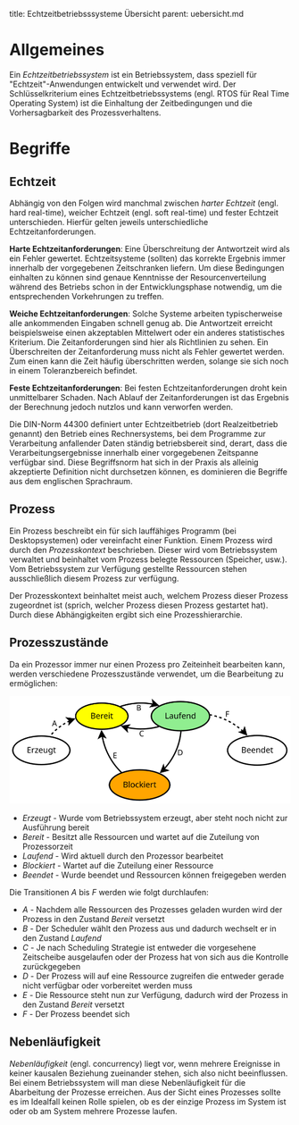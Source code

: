 title: Echtzeitbetriebsssysteme Übersicht
parent: uebersicht.md

# Allgemeines

Ein *Echtzeitbetriebssystem* ist ein Betriebssystem, dass speziell für "Echtzeit"-Anwendungen entwickelt und verwendet wird. Der Schlüsselkriterium eines Echtzeitbetriebssystems (engl. RTOS für Real Time Operating System) ist die Einhaltung der Zeitbedingungen und die Vorhersagbarkeit des Prozessverhaltens.

# Begriffe
## Echtzeit
Abhängig von den Folgen wird manchmal zwischen *harter Echtzeit* (engl. hard real-time), weicher Echtzeit (engl. soft real-time) und fester Echtzeit unterschieden. Hierfür gelten jeweils unterschiedliche Echtzeitanforderungen.

**Harte Echtzeitanforderungen**: Eine Überschreitung der Antwortzeit wird als ein Fehler gewertet. Echtzeitsysteme (sollten) das korrekte Ergebnis immer innerhalb der vorgegebenen Zeitschranken liefern. Um diese Bedingungen einhalten zu können sind genaue Kenntnisse der Resourcenverteilung während des Betriebs schon in der Entwicklungsphase notwendig, um die entsprechenden Vorkehrungen zu treffen.

**Weiche Echtzeitanforderungen**: Solche Systeme arbeiten typischerweise alle ankommenden Eingaben schnell genug ab. Die Antwortzeit erreicht beispielsweise einen akzeptablen Mittelwert oder ein anderes statistisches Kriterium. Die Zeitanforderungen sind hier als Richtlinien zu sehen. Ein Überschreiten der Zeitanforderung muss nicht als Fehler gewertet werden. Zum einen kann die Zeit häufig überschritten werden, solange sie sich noch in einem Toleranzbereich befindet.

**Feste Echtzeitanforderungen**: Bei festen Echtzeitanforderungen droht kein unmittelbarer Schaden. Nach Ablauf der Zeitanforderungen ist das Ergebnis der Berechnung jedoch nutzlos und kann verworfen werden.

Die DIN-Norm 44300 definiert unter Echtzeitbetrieb (dort Realzeitbetrieb genannt) den Betrieb eines Rechnersystems, bei dem Programme zur Verarbeitung anfallender Daten ständig betriebsbereit sind, derart, dass die Verarbeitungsergebnisse innerhalb einer vorgegebenen Zeitspanne verfügbar sind. Diese Begriffsnorm hat sich in der Praxis als alleinig akzeptierte Definition nicht durchsetzen können, es dominieren die Begriffe aus dem englischen Sprachraum.

## Prozess
Ein Prozess beschreibt ein für sich lauffähiges Programm (bei Desktopsystemen) oder vereinfacht einer Funktion. Einem Prozess wird durch den *Prozesskontext* beschrieben. Dieser wird vom Betriebssystem verwaltet und beinhaltet vom Prozess belegte Ressourcen (Speicher, usw.). Vom Betriebssystem zur Verfügung gestellte Ressourcen stehen ausschließlich diesem Prozess zur verfügung.

Der Prozesskontext beinhaltet meist auch, welchem Prozess dieser Prozess zugeordnet ist (sprich, welcher Prozess diesen Prozess gestartet hat). Durch diese Abhängigkeiten ergibt sich eine Prozesshierarchie.

## Prozesszustände
Da ein Prozessor immer nur einen Prozess pro Zeiteinheit bearbeiten kann, werden verschiedene Prozesszustände verwendet, um die Bearbeitung zu ermöglichen:

![Prozesszustände](prozess_zustand.svg)

* *Erzeugt* - Wurde vom Betriebssystem erzeugt, aber steht noch nicht zur Ausführung bereit
* *Bereit* - Besitzt alle Ressourcen und wartet auf die Zuteilung von Prozessorzeit
* *Laufend* - Wird aktuell durch den Prozessor bearbeitet
* *Blockiert* - Wartet auf die Zuteilung einer Ressource
* *Beendet* - Wurde beendet und Ressourcen können freigegeben werden

Die Transitionen *A* bis *F* werden wie folgt durchlaufen:

* *A* - Nachdem alle Ressourcen des Prozesses geladen wurden wird der Prozess in den Zustand *Bereit* versetzt
* *B* - Der Scheduler wählt den Prozess aus und dadurch wechselt er in den Zustand *Laufend*
* *C* - Je nach Scheduling Strategie ist entweder die vorgesehene Zeitscheibe ausgelaufen oder der Prozess hat von sich aus die Kontrolle zurückgegeben
* *D* - Der Prozess will auf eine Ressource zugreifen die entweder gerade nicht verfügbar oder vorbereitet werden muss
* *E* - Die Ressource steht nun   zur Verfügung, dadurch wird der Prozess in den Zustand *Bereit* versetzt
* *F* - Der Prozess beendet sich

## Nebenläufigkeit
*Nebenläufigkeit* (engl. concurrency) liegt vor, wenn mehrere Ereignisse in keiner kausalen Beziehung zueinander stehen, sich also nicht beeinflussen. Bei einem Betriebssystem will man diese Nebenläufigkeit für die Abarbeitung der Prozesse erreichen. Aus der Sicht eines Prozesses sollte es im Idealfall keinen Rolle spielen, ob es der einzige Prozess im System ist oder ob am System mehrere Prozesse laufen.
